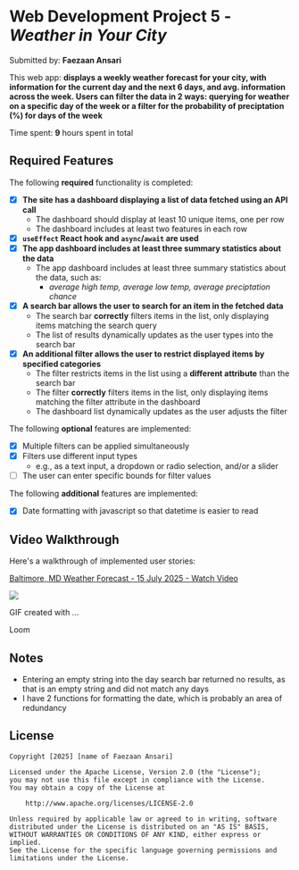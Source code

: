 # Web Development Project 5 - *Weather in Your City*

Submitted by: **Faezaan Ansari**

This web app: **displays a weekly weather forecast for your city, with information for the current day and the next 6 days, and avg. information across the week. Users can filter the data in 2 ways: querying for weather on a specific day of the week or a filter for the probability of preciptation (%) for days of the week**

Time spent: **9** hours spent in total

## Required Features

The following **required** functionality is completed:

- [X] **The site has a dashboard displaying a list of data fetched using an API call**
  - The dashboard should display at least 10 unique items, one per row
  - The dashboard includes at least two features in each row
- [X] **`useEffect` React hook and `async`/`await` are used**
- [X] **The app dashboard includes at least three summary statistics about the data** 
  - The app dashboard includes at least three summary statistics about the data, such as:
    - *average high temp, average low temp, average preciptation chance*
- [X] **A search bar allows the user to search for an item in the fetched data**
  - The search bar **correctly** filters items in the list, only displaying items matching the search query
  - The list of results dynamically updates as the user types into the search bar
- [X] **An additional filter allows the user to restrict displayed items by specified categories**
  - The filter restricts items in the list using a **different attribute** than the search bar 
  - The filter **correctly** filters items in the list, only displaying items matching the filter attribute in the dashboard
  - The dashboard list dynamically updates as the user adjusts the filter

The following **optional** features are implemented:

- [X] Multiple filters can be applied simultaneously
- [X] Filters use different input types
  - e.g., as a text input, a dropdown or radio selection, and/or a slider
- [ ] The user can enter specific bounds for filter values

The following **additional** features are implemented:

* [X] Date formatting with javascript so that datetime is easier to read

## Video Walkthrough

Here's a walkthrough of implemented user stories:

<div>
    <a href="https://www.loom.com/share/d052ba00984643859cac9352d70ad387">
        <p>Baltimore, MD Weather Forecast - 15 July 2025 - Watch Video</p>
    </a>
    <a href="https://www.loom.com/share/d052ba00984643859cac9352d70ad387">
        <img style="max-width:300px;" src="https://cdn.loom.com/sessions/thumbnails/d052ba00984643859cac9352d70ad387-844dc0ddabe977bf-full-play.gif">
    </a>
</div>

<!-- Replace this with whatever GIF tool you used! -->
GIF created with ...  
<!-- Recommended tools:
[Kap](https://getkap.co/) for macOS
[ScreenToGif](https://www.screentogif.com/) for Windows
[peek](https://github.com/phw/peek) for Linux. -->
Loom

## Notes

* Entering an empty string into the day search bar returned no results, as that is an empty string and did not match any days
* I have 2 functions for formatting the date, which is probably an area of redundancy

## License

    Copyright [2025] [name of Faezaan Ansari]

    Licensed under the Apache License, Version 2.0 (the "License");
    you may not use this file except in compliance with the License.
    You may obtain a copy of the License at

        http://www.apache.org/licenses/LICENSE-2.0

    Unless required by applicable law or agreed to in writing, software
    distributed under the License is distributed on an "AS IS" BASIS,
    WITHOUT WARRANTIES OR CONDITIONS OF ANY KIND, either express or implied.
    See the License for the specific language governing permissions and
    limitations under the License.